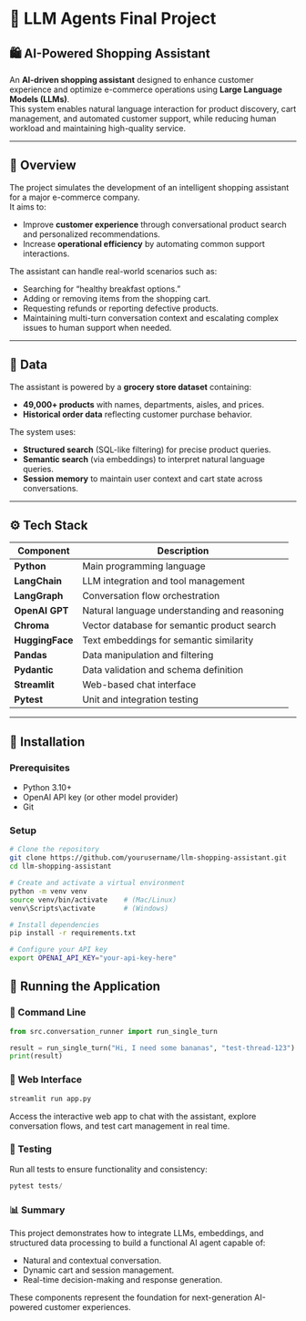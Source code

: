 # 🧠 LLM Agents Final Project

## 🛍️ AI-Powered Shopping Assistant

An **AI-driven shopping assistant** designed to enhance customer experience and optimize e-commerce operations using **Large Language Models (LLMs)**.  
This system enables natural language interaction for product discovery, cart management, and automated customer support, while reducing human workload and maintaining high-quality service.  

---

## 🚀 Overview  

The project simulates the development of an intelligent shopping assistant for a major e-commerce company.  
It aims to:  

- Improve **customer experience** through conversational product search and personalized recommendations.  
- Increase **operational efficiency** by automating common support interactions.  

The assistant can handle real-world scenarios such as:  

- Searching for “healthy breakfast options.”  
- Adding or removing items from the shopping cart.  
- Requesting refunds or reporting defective products.  
- Maintaining multi-turn conversation context and escalating complex issues to human support when needed.  

---

## 🧩 Data  

The assistant is powered by a **grocery store dataset** containing:  

- **49,000+ products** with names, departments, aisles, and prices.  
- **Historical order data** reflecting customer purchase behavior.  

The system uses:  

- **Structured search** (SQL-like filtering) for precise product queries.  
- **Semantic search** (via embeddings) to interpret natural language queries.  
- **Session memory** to maintain user context and cart state across conversations.  

---

## ⚙️ Tech Stack  

| Component | Description |
|------------|-------------|
| **Python** | Main programming language |
| **LangChain** | LLM integration and tool management |
| **LangGraph** | Conversation flow orchestration |
| **OpenAI GPT** | Natural language understanding and reasoning |
| **Chroma** | Vector database for semantic product search |
| **HuggingFace** | Text embeddings for semantic similarity |
| **Pandas** | Data manipulation and filtering |
| **Pydantic** | Data validation and schema definition |
| **Streamlit** | Web-based chat interface |
| **Pytest** | Unit and integration testing |

---

## 🧰 Installation  

### Prerequisites  

- Python 3.10+  
- OpenAI API key (or other model provider)  
- Git  

### Setup  

```bash
# Clone the repository
git clone https://github.com/yourusername/llm-shopping-assistant.git
cd llm-shopping-assistant

# Create and activate a virtual environment
python -m venv venv
source venv/bin/activate    # (Mac/Linux)
venv\Scripts\activate       # (Windows)

# Install dependencies
pip install -r requirements.txt

# Configure your API key
export OPENAI_API_KEY="your-api-key-here"
```

## 🧮 Running the Application  

### 🧠 Command Line  

```python
from src.conversation_runner import run_single_turn

result = run_single_turn("Hi, I need some bananas", "test-thread-123")
print(result)
```

### 💬 Web Interface

```python
streamlit run app.py
```

Access the interactive web app to chat with the assistant, explore conversation flows, and test cart management in real time.

### 🧪 Testing

Run all tests to ensure functionality and consistency:

```python
pytest tests/
```

### 📊 Summary

This project demonstrates how to integrate LLMs, embeddings, and structured data processing to build a functional AI agent capable of:

- Natural and contextual conversation.
- Dynamic cart and session management.
- Real-time decision-making and response generation.

These components represent the foundation for next-generation AI-powered customer experiences.

